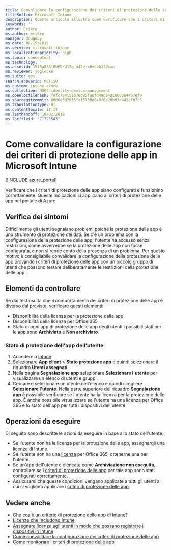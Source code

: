 ```yaml
---
title: Convalidare la configurazione dei criteri di protezione delle app
titleSuffix: Microsoft Intune
description: Questo articolo illustra come verificare che i criteri di protezione delle app siano configurati e funzionino correttamente in Microsoft Intune.
keywords: ''
author: Erikre
ms.author: erikre
manager: dougeby
ms.date: 08/15/2019
ms.service: microsoft-intune
ms.localizationpriority: high
ms.topic: conceptual
ms.technology: ''
ms.assetid: 15f8a838-0b69-412b-a42e-c6edb61f0cae
ms.reviewer: joglocke
ms.suite: ems
search.appverid: MET150
ms.custom: intune-azure
ms.collection: M365-identity-device-management
ms.openlocfilehash: fefc784151b70d85fa0fd49d942c608b64467ef9
ms.sourcegitcommit: 88b6e6d70f5fa15708e640f6e20b97a442ef07c5
ms.translationtype: HT
ms.contentlocale: it-IT
ms.lasthandoff: 10/02/2019
ms.locfileid: "71725543"
---
```

# <a name="how-to-validate-your-app-protection-policy-setup-in-microsoft-intune"></a>Come convalidare la configurazione dei criteri di protezione delle app in Microsoft Intune

[!INCLUDE [azure_portal](../includes/azure_portal.md)]

Verificare che i criteri di protezione delle app siano configurati e funzionino correttamente. Queste indicazioni si applicano ai criteri di protezione delle app nel portale di Azure.

## <a name="checking-for-symptoms"></a>Verifica dei sintomi
Difficilmente gli utenti segnalano problemi poiché la protezione delle app è uno strumento di protezione dei dati. Se c'è un problema con la configurazione della protezione delle app, l'utente ha accesso senza restrizioni, come avverrebbe se la protezione delle app non fosse configurata, e non si rende conto della presenza di un problema. Per questo motivo è consigliabile convalidare la configurazione della protezione delle app provando i criteri di protezione delle app con un piccolo gruppo di utenti che possono testare deliberatamente le restrizioni della protezione delle app.

## <a name="what-to-check"></a>Elementi da controllare

Se dai test risulta che il comportamento dei criteri di protezione delle app è diverso dal previsto, verificare questi elementi:

- Disponibilità della licenza per la protezione delle app
- Disponibilità della licenza per Office 365
- Stato di ogni app di protezione delle app degli utenti I possibili stati per le app sono **Archiviato** e **Non archiviato**.

### <a name="user-app-protection-status"></a>Stato di protezione dell'app dell'utente
1. Accedere a [Intune](https://go.microsoft.com/fwlink/?linkid=2090973).
3. Selezionare **App client** >  **Stato protezione app** e quindi selezionare il riquadro **Utenti assegnati**. 
4. Nella pagina **Segnalazione app** selezionare **Selezionare l'utente** per visualizzare un elenco di utenti e gruppi. 
5. Cercare e selezionare un utente nell'elenco e quindi scegliere **Selezionare l'utente**. Nella parte superiore del riquadro **Segnalazione app** è possibile verificare se l'utente ha la licenza per la protezione delle app. È anche possibile visualizzare se l'utente ha una licenza per Office 365 e lo stato dell'app per tutti i dispositivi dell'utente.

## <a name="what-to-do"></a>Operazioni da eseguire
Di seguito sono descritte le azioni da eseguire in base allo stato dell'utente:

- Se l'utente non ha la licenza per la protezione delle app, assegnargli una [licenza di Intune](../fundamentals/licenses.md).
- Se l'utente non ha una [licenza](../fundamentals/licenses.md) per Office 365, ottenerne una per l'utente.
- Se un'app dell'utente è elencata come **Archiviazione non eseguita**, controllare se i [criteri di protezione delle app](app-protection-policies-validate.md) per tale app sono stati configurati correttamente.
- Assicurarsi che queste condizioni vengano applicate a tutti gli utenti a cui si vogliono applicare i [criteri di protezione delle app](app-protection-policies-monitor.md).

## <a name="see-also"></a>Vedere anche

- [Che cos'è un criterio di protezione delle app di Intune?](app-protection-policies.md)
- [Licenze che includono Intune](../fundamentals/licenses.md)
- [Assegnare licenze agli utenti in modo che possano registrare i dispositivi in Intune](../fundamentals/licenses-assign.md)
- [Come convalidare la configurazione dei criteri di protezione delle app](app-protection-policies-validate.md)
- [Come monitorare i criteri di protezione delle app](app-protection-policies-monitor.md)

